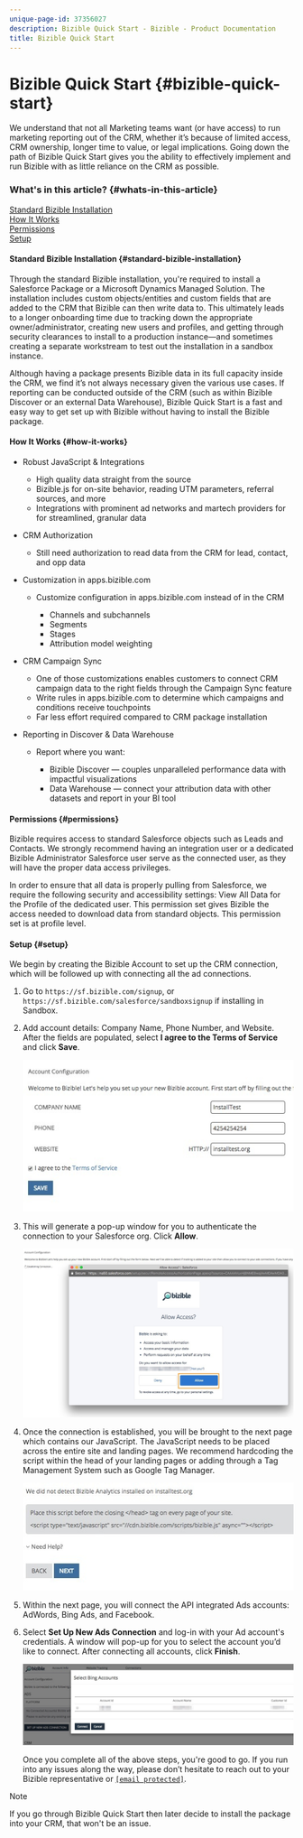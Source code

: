 ```yaml
---
unique-page-id: 37356027
description: Bizible Quick Start - Bizible - Product Documentation
title: Bizible Quick Start
---
```


# Bizible Quick Start {#bizible-quick-start}

We understand that not all Marketing teams want (or have access) to run marketing reporting out of the CRM, whether it’s because of limited access, CRM ownership, longer time to value, or legal implications. Going down the path of Bizible Quick Start gives you the ability to effectively implement and run Bizible with as little reliance on the CRM as possible.

### What's in this article? {#whats-in-this-article}

[Standard Bizible Installation](#standard-bizible-installation)  
[How It Works](#how-it-works)  
[Permissions](#permissions)  
[Setup](#setup)

#### Standard Bizible Installation {#standard-bizible-installation}

Through the standard Bizible installation, you're required to install a Salesforce Package or a Microsoft Dynamics Managed Solution. The installation includes custom objects/entities and custom fields that are added to the CRM that Bizible can then write data to. This ultimately leads to a longer onboarding time due to tracking down the appropriate owner/administrator, creating new users and profiles, and getting through security clearances to install to a production instance—and sometimes creating a separate workstream to test out the installation in a sandbox instance.

Although having a package presents Bizible data in its full capacity inside the CRM, we find it’s not always necessary given the various use cases. If reporting can be conducted outside of the CRM (such as within Bizible Discover or an external Data Warehouse), Bizible Quick Start is a fast and easy way to get set up with Bizible without having to install the Bizible package.

#### How It Works {#how-it-works}

* Robust JavaScript & Integrations

    * High quality data straight from the source
    * Bizible.js for on-site behavior, reading UTM parameters, referral sources, and more
    * Integrations with prominent ad networks and martech providers for for streamlined, granular data

* CRM Authorization

    * Still need authorization to read data from the CRM for lead, contact, and opp data

* Customization in apps.bizible.com

    * Customize configuration in apps.bizible.com instead of in the CRM

        * Channels and subchannels
        * Segments
        * Stages
        * Attribution model weighting

* CRM Campaign Sync

    * One of those customizations enables customers to connect CRM campaign data to the right fields through the Campaign Sync feature
    * Write rules in apps.bizible.com to determine which campaigns and conditions receive touchpoints
    * Far less effort required compared to CRM package installation

* Reporting in Discover & Data Warehouse

    * Report where you want:

        * Bizible Discover — couples unparalleled performance data with impactful visualizations
        * Data Warehouse — connect your attribution data with other datasets and report in your BI tool

#### Permissions {#permissions}

Bizible requires access to standard Salesforce objects such as Leads and Contacts. We strongly recommend having an integration user or a dedicated Bizible Administrator Salesforce user serve as the connected user, as they will have the proper data access privileges.

In order to ensure that all data is properly pulling from Salesforce, we require the following security and accessibility settings: View All Data for the Profile of the dedicated user. This permission set gives Bizible the access needed to download data from standard objects. This permission set is at profile level.

#### Setup {#setup}

We begin by creating the Bizible Account to set up the CRM connection, which will be followed up with connecting all the ad connections.

1. Go to `https://sf.bizible.com/signup`, or `https://sf.bizible.com/salesforce/sandboxsignup` if installing in Sandbox.
1. Add account details: Company Name, Phone Number, and Website. After the fields are populated, select **I agree to the Terms of Service** and click **Save**.

   ![](assets/one.png)

1. This will generate a pop-up window for you to authenticate the connection to your Salesforce org. Click **Allow**.

   ![](assets/two.png)

1. Once the connection is established, you will be brought to the next page which contains our JavaScript. The JavaScript needs to be placed across the entire site and landing pages. We recommend hardcoding the script within the head of your landing pages or adding through a Tag Management System such as Google Tag Manager.

   ![](assets/three.png)

1. Within the next page, you will connect the API integrated Ads accounts: AdWords, Bing Ads, and Facebook.
1. Select **Set Up New Ads Connection** and log-in with your Ad account's credentials. A window will pop-up for you to select the account you’d like to connect. After connecting all accounts, click **Finish**.

   ![](assets/four.png)

   Once you complete all of the above steps, you're good to go. If you run into any issues along the way, please don’t hesitate to reach out to your Bizible representative or [`[email protected]`](http://docs.marketo.com/cdn-cgi/l/email-protection#f88b8d8888978a8cb89a9182919a949dd69b9795).

>[!NOTE]
>
>If you go through Bizible Quick Start then later decide to install the package into your CRM, that won't be an issue.

